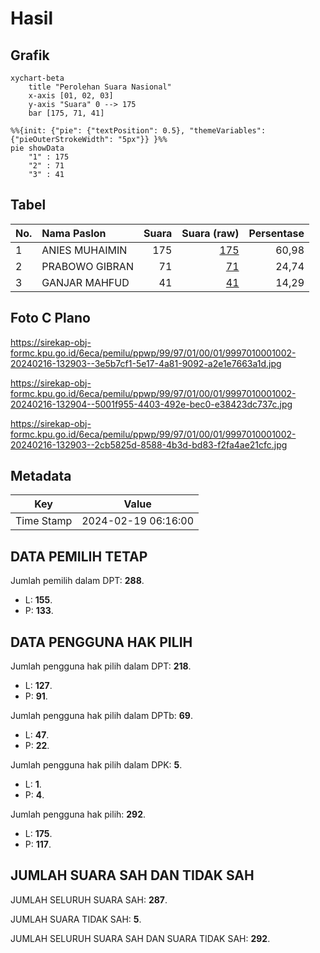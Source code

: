 # Hasil

## Grafik

```mermaid
xychart-beta
    title "Perolehan Suara Nasional"
    x-axis [01, 02, 03]
    y-axis "Suara" 0 --> 175
    bar [175, 71, 41]
```

```mermaid
%%{init: {"pie": {"textPosition": 0.5}, "themeVariables": {"pieOuterStrokeWidth": "5px"}} }%%
pie showData
    "1" : 175
    "2" : 71
    "3" : 41
```

## Tabel

| No. | Nama Paslon    | Suara | Suara (raw) | Persentase |
|:--- |:-------------- | -----:| -----------:| ----------:|
| 1   | ANIES MUHAIMIN | 175   | [175][p-1]  | 60,98      |
| 2   | PRABOWO GIBRAN | 71    | [71][p-2]   | 24,74      |
| 3   | GANJAR MAHFUD  | 41    | [41][p-3]   | 14,29      |


[p-1]: https://github.com/gigit-pemilu/pemilu-2024/blob/main/pilpres/hitung-suara/sub/99-luar-negeri/sub/97-rabat-morocco/sub/01-rabat-morocco/sub/0001-rabat-morocco/sub/002-tps-001/sub/paslon-1.txt
[p-2]: https://github.com/gigit-pemilu/pemilu-2024/blob/main/pilpres/hitung-suara/sub/99-luar-negeri/sub/97-rabat-morocco/sub/01-rabat-morocco/sub/0001-rabat-morocco/sub/002-tps-001/sub/paslon-2.txt
[p-3]: https://github.com/gigit-pemilu/pemilu-2024/blob/main/pilpres/hitung-suara/sub/99-luar-negeri/sub/97-rabat-morocco/sub/01-rabat-morocco/sub/0001-rabat-morocco/sub/002-tps-001/sub/paslon-3.txt

## Foto C Plano

https://sirekap-obj-formc.kpu.go.id/6eca/pemilu/ppwp/99/97/01/00/01/9997010001002-20240216-132903--3e5b7cf1-5e17-4a81-9092-a2e1e7663a1d.jpg

https://sirekap-obj-formc.kpu.go.id/6eca/pemilu/ppwp/99/97/01/00/01/9997010001002-20240216-132904--5001f955-4403-492e-bec0-e38423dc737c.jpg

https://sirekap-obj-formc.kpu.go.id/6eca/pemilu/ppwp/99/97/01/00/01/9997010001002-20240216-132903--2cb5825d-8588-4b3d-bd83-f2fa4ae21cfc.jpg


## Metadata

| Key        | Value               |
| ---------- | ------------------- |
| Time Stamp | 2024-02-19 06:16:00 |


## DATA PEMILIH TETAP

Jumlah pemilih dalam DPT: **288**.
 * L: **155**.
 * P: **133**.

## DATA PENGGUNA HAK PILIH

Jumlah pengguna hak pilih dalam DPT: **218**.
 * L: **127**.
 * P: **91**.

Jumlah pengguna hak pilih dalam DPTb: **69**.
 * L: **47**.
 * P: **22**.

Jumlah pengguna hak pilih dalam DPK: **5**.
 * L: **1**.
 * P: **4**.

Jumlah pengguna hak pilih: **292**.
 * L: **175**.
 * P: **117**.

## JUMLAH SUARA SAH DAN TIDAK SAH

JUMLAH SELURUH SUARA SAH: **287**.

JUMLAH SUARA TIDAK SAH: **5**.

JUMLAH SELURUH SUARA SAH DAN SUARA TIDAK SAH: **292**.


